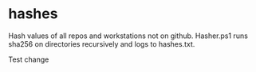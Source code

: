 # hashes
Hash values of all repos and workstations not on github. Hasher.ps1 runs sha256 on directories recursively and logs to hashes.txt. 

Test change
